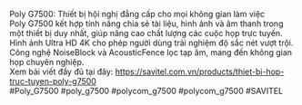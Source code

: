 Poly G7500: Thiết bị hội nghị đẳng cấp cho mọi không gian làm việc <br>
Poly G7500 kết hợp tính năng chia sẻ tài liệu, hình ảnh và âm thanh trong một thiết bị duy nhất, giúp nâng cao chất lượng các cuộc họp trực tuyến. Hình ảnh Ultra HD 4K cho phép người dùng trải nghiệm độ sắc nét vượt trội. Công nghệ NoiseBlock và AcousticFence lọc tạp âm, mang đến không gian họp chuyên nghiệp. <br>Xem bài viết đầy đủ tại đây:
https://savitel.com.vn/products/thiet-bi-hop-truc-tuyen-poly-g7500 <br>
#Poly_G7500 #poly_g7500 #polycom_g7500 #polycom_g7500 #SAVITEL
